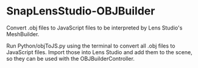 # SnapLensStudio-OBJBuilder
Convert .obj files to JavaScript files to be interpreted by Lens Studio's MeshBuilder.


Run Python/objToJS.py using the terminal to convert all .obj files to JavaScript files.
Import those into Lens Studio and add them to the scene, so they can be used with the OBJBuilderController.


